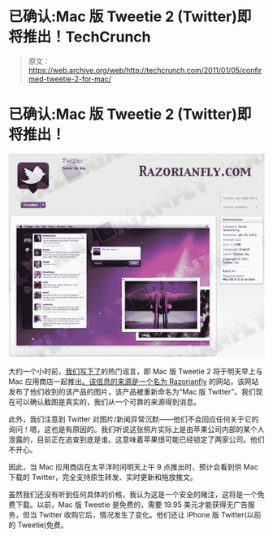 # 已确认:Mac 版 Tweetie 2 (Twitter)即将推出！TechCrunch

> 原文：<https://web.archive.org/web/http://techcrunch.com/2011/01/05/confirmed-tweetie-2-for-mac/>

# 已确认:Mac 版 Tweetie 2 (Twitter)即将推出！

![](img/d5eddac1a5d013f76a1a2aca30dab469.png "twitterforMac1")

大约一个小时前，[我们写下了](https://web.archive.org/web/20230202232024/https://techcrunch.com/2011/01/05/tweetie-2-mac-app-store/)的热门谣言，即 Mac 版 Tweetie 2 将于明天早上与 Mac 应用商店一起推出[。该信息的来源是](https://web.archive.org/web/20230202232024/https://techcrunch.com/2011/01/05/mac-app-store-cd-death/)[一个名为 Razorianfly](https://web.archive.org/web/20230202232024/http://www.razorianfly.com/2011/01/05/exclusive-tweetie-2-twitter-for-mac-will-be-available-from-the-mac-app-store-tomorrow/) 的网站，该网站发布了他们收到的该产品的图片，该产品被重新命名为“Mac 版 Twitter”。我们现在可以确认截图是真实的，我们从一个可靠的来源得到消息。

此外，我们注意到 Twitter 对图片/新闻异常沉默——他们不会回应任何关于它的询问！嗯，这也是有原因的。我们听说这张照片实际上是由苹果公司内部的某个人泄露的，目前正在追查到底是谁。这意味着苹果很可能已经锁定了两家公司。他们不开心。

因此，当 Mac 应用商店在太平洋时间明天上午 9 点推出时，预计会看到供 Mac 下载的 Twitter，完全支持原生转发、实时更新和拖放推文。

虽然我们还没有听到任何具体的价格，我认为这是一个安全的赌注，这将是一个免费下载。以前，Mac 版 Tweetie 是免费的，需要 19.95 美元才能获得无广告服务，但当 Twitter 收购它后，情况发生了变化。他们还让 iPhone 版 Twitter(以前的 Tweetie)免费。